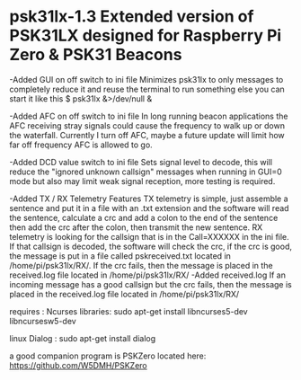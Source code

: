 # psk31lx-1.3 Extended version of PSK31LX designed for Raspberry Pi Zero & PSK31 Beacons

-Added GUI on off switch to ini file 
         Minimizes psk31lx to only messages to completely reduce it and reuse the terminal to run something else you can start it like this          $ psk31lx &>/dev/null &  

-Added AFC on off switch to ini file 
        In long running beacon applications the AFC receiving stray signals could cause the frequency to walk up or down the                       waterfall. Currently I turn off AFC, maybe a future update will limit how far off frequency AFC is allowed to go. 

-Added DCD value switch to ini file 
        Sets signal level to decode, this will reduce the "ignored unknown callsign" messages when running in GUI=0 mode but also                   may limit weak signal reception, more testing is required. 

-Added TX  / RX Telemetry Features 
       TX telemetry is simple, just assemble a sentence and put it in a file with an .txt extension and the software will read the                sentence, calculate a crc and add a colon to the end of the sentence then add the crc after the colon, then transmit the new                sentence.
       RX telemetry is looking for the callsign that is in the Call=XXXXXX in the ini file. If that callsign is decoded, the software will        check the crc, if the crc is good, the message is put in a file called pskreceived.txt located in /home/pi/psk31lx/RX/. If the
       crc fails, then the message is placed in the received.log file located in /home/pi/psk31lx/RX/
-Added received.log 
       If an incoming message has a good callsign but the crc fails, then the message is placed in the received.log file located in                /home/pi/psk31lx/RX/

requires : 
Ncurses libraries: 
sudo apt-get install libncurses5-dev libncursesw5-dev

linux Dialog : 
sudo apt-get install dialog 

a good companion program is PSKZero located here: 
https://github.com/W5DMH/PSKZero
